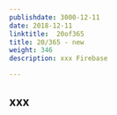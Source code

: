 ```yaml
---
publishdate: 3000-12-11
date: 2018-12-11
linktitle:  20of365
title: 20/365 - new
weight: 346
description: xxx Firebase

--- 
```


## xxx
